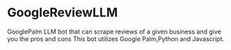 # GoogleReviewLLM
GooglePalm LLM bot that can scrape reviews of a given business and give you the pros and cons
This bot utilizes Google Palm,Python and Javascript.
